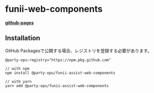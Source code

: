 # funii-web-components

**[github-pages](https://party-opu.github.io/funii-assist-web-components/)**

## Installation

GitHub Packagesで公開する場合、レジストリを登録する必要があります。

```
@party-opu:registry="https://npm.pkg.github.com"
```

```
// with npm
npm install @party-opu/funii-assist-web-components

// with yarn
yarn add @party-opu/funii-assist-web-components
```
